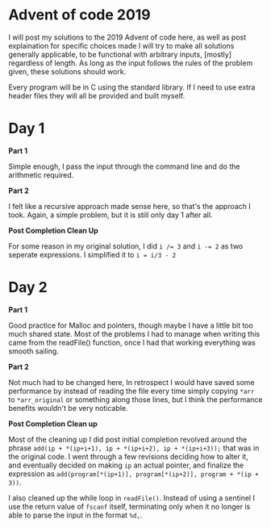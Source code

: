 # Advent of code 2019

I will post my solutions to the 2019 Advent of code here, as well as post explaination for specific choices made
I will try to make all solutions generally applicable, to be functional with arbitrary inputs, [mostly] regardless of length. As long as the input follows the rules of the problem given, these solutions should work.

Every program will be in C using the standard library. If I need to use extra header files they will all be provided and built myself.

# Day 1
__Part 1__

Simple enough, I pass the input through the command line and do the arithmetic required.

__Part 2__

I felt like a recursive approach made sense here, so that's the approach I took. Again, a simple problem, but it is still only day 1 after all.

__Post Completion Clean Up__

For some reason in my original solution, I did `i /= 3` and `i -= 2` as two seperate expressions. I simplified it to `i = i/3 - 2`

# Day 2
__Part 1__

Good practice for Malloc and pointers, though maybe I have a little bit too much shared state. Most of the problems I had to manage when writing this came from the readFile() function, once I had that working everything was smooth sailing.

__Part 2__

Not much had to be changed here, In retrospect I would have saved some performance by instead of reading the file every time simply copying `*arr` to `*arr_original` or something along those lines, but I think the performance benefits wouldn't be very noticable. 

__Post Completion Clean up__

Most of the cleaning up I did post initial completion revolved around the phrase `add(ip + *(ip+i+1), ip + *(ip+i+2), ip + *(ip+i+3));` that was in the original code. I went through a few revisions deciding how to alter it, and eventually decided on making `ip` an actual pointer, and finalize the expression as `add(program[*(ip+1)], program[*(ip+2)], program + *(ip + 3))`.

I also cleaned up the while loop in `readFile()`. Instead of using a sentinel I use the return value of `fscanf` itself, terminating only when it no longer is able to parse the input in the format `%d,`. 

